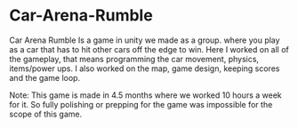 # Car-Arena-Rumble
Car Arena Rumble Is a game in unity we made as a group. where you play as a car that has to hit other cars off the edge to win. Here I worked on all of the gameplay, that means programming the car movement, physics, items/power ups. I also worked on the map, game design, keeping scores and the game loop.

Note: This game is made in 4.5 months where we worked 10 hours a week for it. So fully polishing or prepping for the game was impossible for the scope of this game.
